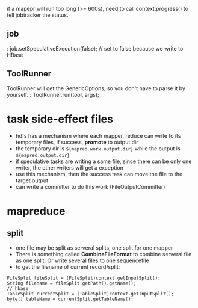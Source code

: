 
if a mapepr will run too long (>= 600s), need to call
context.progress() to tell jobtracker the status.

## job
   : job.setSpeculativeExecution(false);  // set to false because we write to HBase
## ToolRunner
   ToolRunner will get the GenericOptions, so you don't have to parse
   it by yourself.
   : ToolRunner.run(tool, args);
   
# task side-effect files
* hdfs has a mechanism where each mapper, reduce can write to its temporary
  files, if success, **promote** to output dir
* the temporary dir is `${mapred.work.output.dir}` while the output is
  `${mapred.output.dir}`
* if speculative tasks are writing a same file, since there can be only one
  writer, the other writers will get a exception
* use this mechanism, then the success task can move the file to the target
  output
* can write a committer to do this work (FileOutputCommitter)


# mapreduce
## split
* one file may be split as serveral splits, one split for one mapper
* There is something called **CombineFileFormat** to combine serveral file as
  one split; Or write several files to one sequencefile
* to get the filename of current record/split:
```
FileSplit fileSplit = (FileSplit)context.getInputSplit();
String filename = fileSplit.getPath().getName();
// hbase
TableSplit currentSplit = (TableSplit)context.getInputSplit();
byte[] tableName = currentSplit.getTableName();
```
